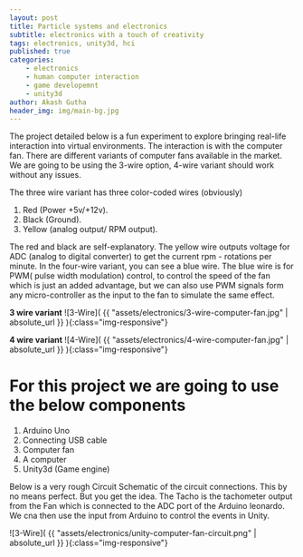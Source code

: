 ```yaml
---
layout: post
title: Particle systems and electronics
subtitle: electronics with a touch of creativity
tags: electronics, unity3d, hci
published: true
categories:
    - electronics
    - human computer interaction
    - game developemnt
    - unity3d
author: Akash Gutha
header_img: img/main-bg.jpg
---
```



The project detailed below is a fun experiment to explore bringing real-life interaction into virtual environments. The interaction is with the computer fan. There are different variants of computer fans available in the market. We are going to be using the 3-wire option, 4-wire variant should work without any issues.

The three wire variant has three color-coded wires (obviously)

1. Red (Power +5v/+12v).
2. Black (Ground).
3. Yellow (analog output/ RPM output).

The red and black are self-explanatory. The yellow wire outputs voltage for ADC (analog to digital converter) to get the current rpm - rotations per minute. In the four-wire variant, you can see a blue wire. The blue wire is for PWM( pulse width modulation) control, to control the speed of the fan which is just an added advantage, but we can also use PWM signals form any micro-controller as the input to the fan to simulate the same effect.

__3 wire variant__
![3-Wire]( {{ "assets/electronics/3-wire-computer-fan.jpg" | absolute_url }} ){:class="img-responsive"}

__4 wire variant__
![4-Wire]( {{ "assets/electronics/4-wire-computer-fan.jpg" | absolute_url }} ){:class="img-responsive"}

# For this project we are going to use the below components

1. Arduino Uno
2. Connecting USB cable
3. Computer fan
4. A computer
5. Unity3d (Game engine)

Below is a very rough Circuit Schematic of the circuit connections. This by no means perfect. But you get the idea.
The Tacho is the tachometer output from the Fan which is connected to the ADC port of the Arduino leonardo. We cna then use the input from Arduino to control the events in Unity.

![3-Wire]( {{ "assets/electronics/unity-computer-fan-circuit.png" | absolute_url }} ){:class="img-responsive"}

